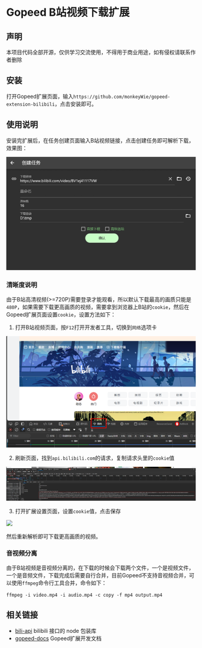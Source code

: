 # Gopeed B站视频下载扩展

## 声明

本项目代码全部开源，仅供学习交流使用，不得用于商业用途，如有侵权请联系作者删除

## 安装

打开Gopeed扩展页面，输入`https://github.com/monkeyWie/gopeed-extension-bilibili`，点击安装即可。

## 使用说明

安装完扩展后，在任务创建页面输入B站视频链接，点击创建任务即可解析下载，效果图：

![](image/demo.gif)

### 清晰度说明

由于B站高清视频(>=720P)需要登录才能观看，所以默认下载最高的画质只能是`480P`，如果需要下载更高画质的视频，需要拿到浏览器上B站的`cookie`，然后在Gopeed扩展页面设置`cookie`，设置方法如下：

1. 打开B站视频页面，按`F12`打开开发者工具，切换到`网络`选项卡

![](image/cookie-1.png)

2. 刷新页面，找到`api.bilibili.com`的请求，复制请求头里的`cookie`值

![](image/cookie-2.png)

3. 打开扩展设置页面，设置`cookie`值，点击保存

![](image/2024-07-23-15-17-50.png)

然后重新解析即可下载更高画质的视频。

### 音视频分离

由于B站视频是音视频分离的，在下载的时候会下载两个文件，一个是视频文件，一个是音频文件，下载完成后需要自行合并，目前Gopeed不支持音视频合并，可以使用`ffmpeg`命令行工具合并，命令如下：

```shell
ffmpeg -i video.mp4 -i audio.mp4 -c copy -f mp4 output.mp4
```

## 相关链接

- [bili-api](https://github.com/renmu123/biliAPI) bilibili 接口的 node 包装库
- [gopeed-docs](https://docs.gopeed.com/zh/dev-extension.html) Gopeed扩展开发文档
